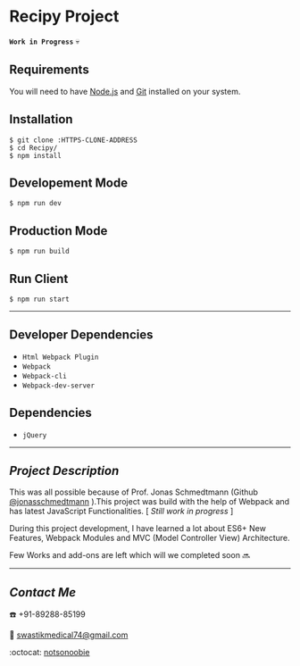 # Recipy Project

__`Work in Progress`__ :skull:

## Requirements

You will need to have [Node.js](https://nodejs.org/en/download/) and [Git](git-scm.com/downloads/) installed on your system.

## Installation

    $ git clone :HTTPS-CLONE-ADDRESS
    $ cd Recipy/
    $ npm install

## Developement Mode

    $ npm run dev

## Production Mode
  
    $ npm run build

## Run Client

    $ npm run start

***

## Developer Dependencies

- `Html Webpack Plugin`
- `Webpack`
- `Webpack-cli`
- `Webpack-dev-server`

## Dependencies

- `jQuery`

***

## *Project Description*

This was all possible because of Prof. Jonas Schmedtmann (Github [@jonasschmedtmann](https://github.com/jonasschmedtmann) ).This project was build with the help of Webpack and has latest JavaScript Functionalities. [ *Still work in progress* ]

During this project development, I have learned a lot about ES6+ New Features, Webpack Modules and MVC (Model Controller View) Architecture.

Few Works and add-ons are left which will we completed soon :soon:

***

## *Contact Me*

:phone:   +91-89288-85199

:e-mail:  swastikmedical74@gmail.com

:octocat:  [notsonoobie](https://github.com/notsonoobie)
